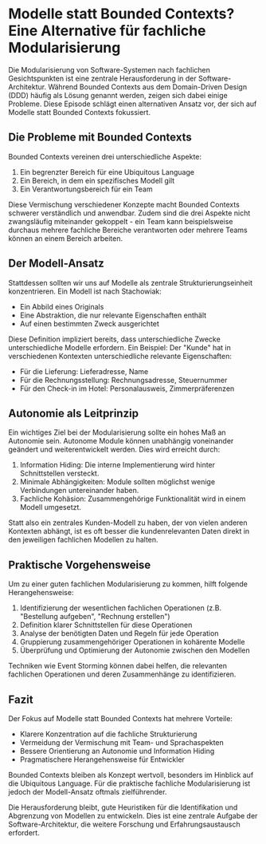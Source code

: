 # Modelle statt Bounded Contexts? Eine Alternative für fachliche Modularisierung

Die Modularisierung von Software-Systemen nach fachlichen Gesichtspunkten ist eine zentrale Herausforderung in der Software-Architektur. Während Bounded Contexts aus dem Domain-Driven Design (DDD) häufig als Lösung genannt werden, zeigen sich dabei einige Probleme. Diese Episode schlägt einen alternativen Ansatz vor, der sich auf Modelle statt Bounded Contexts fokussiert.

## Die Probleme mit Bounded Contexts

Bounded Contexts vereinen drei unterschiedliche Aspekte:

1. Ein begrenzter Bereich für eine Ubiquitous Language
2. Ein Bereich, in dem ein spezifisches Modell gilt  
3. Ein Verantwortungsbereich für ein Team

Diese Vermischung verschiedener Konzepte macht Bounded Contexts schwerer verständlich und anwendbar. Zudem sind die drei Aspekte nicht zwangsläufig miteinander gekoppelt - ein Team kann beispielsweise durchaus mehrere fachliche Bereiche verantworten oder mehrere Teams können an einem Bereich arbeiten.

## Der Modell-Ansatz

Stattdessen sollten wir uns auf Modelle als zentrale Strukturierungseinheit konzentrieren. Ein Modell ist nach Stachowiak:

- Ein Abbild eines Originals
- Eine Abstraktion, die nur relevante Eigenschaften enthält  
- Auf einen bestimmten Zweck ausgerichtet

Diese Definition impliziert bereits, dass unterschiedliche Zwecke unterschiedliche Modelle erfordern. Ein Beispiel: Der "Kunde" hat in verschiedenen Kontexten unterschiedliche relevante Eigenschaften:

- Für die Lieferung: Lieferadresse, Name
- Für die Rechnungsstellung: Rechnungsadresse, Steuernummer
- Für den Check-in im Hotel: Personalausweis, Zimmerpräferenzen

## Autonomie als Leitprinzip

Ein wichtiges Ziel bei der Modularisierung sollte ein hohes Maß an Autonomie sein. Autonome Module können unabhängig voneinander geändert und weiterentwickelt werden. Dies wird erreicht durch:

1. Information Hiding: Die interne Implementierung wird hinter Schnittstellen versteckt.
2. Minimale Abhängigkeiten: Module sollten möglichst wenige Verbindungen untereinander haben.
3. Fachliche Kohäsion: Zusammengehörige Funktionalität wird in einem Modell umgesetzt.

Statt also ein zentrales Kunden-Modell zu haben, der von vielen anderen Kontexten abhängt, ist es oft besser die kundenrelevanten Daten direkt in den jeweiligen fachlichen Modellen zu halten.

## Praktische Vorgehensweise

Um zu einer guten fachlichen Modularisierung zu kommen, hilft folgende Herangehensweise:

1. Identifizierung der wesentlichen fachlichen Operationen (z.B. "Bestellung aufgeben", "Rechnung erstellen")
2. Definition klarer Schnittstellen für diese Operationen
3. Analyse der benötigten Daten und Regeln für jede Operation
4. Gruppierung zusammengehöriger Operationen in kohärente Modelle
5. Überprüfung und Optimierung der Autonomie zwischen den Modellen

Techniken wie Event Storming können dabei helfen, die relevanten fachlichen Operationen und deren Zusammenhänge zu identifizieren.

## Fazit 

Der Fokus auf Modelle statt Bounded Contexts hat mehrere Vorteile:

- Klarere Konzentration auf die fachliche Strukturierung
- Vermeidung der Vermischung mit Team- und Sprachaspekten
- Bessere Orientierung an Autonomie und Information Hiding
- Pragmatischere Herangehensweise für Entwickler

Bounded Contexts bleiben als Konzept wertvoll, besonders im Hinblick auf die Ubiquitous Language. Für die praktische fachliche Modularisierung ist jedoch der Modell-Ansatz oftmals zielführender.

Die Herausforderung bleibt, gute Heuristiken für die Identifikation und Abgrenzung von Modellen zu entwickeln. Dies ist eine zentrale Aufgabe der Software-Architektur, die weitere Forschung und Erfahrungsaustausch erfordert.
